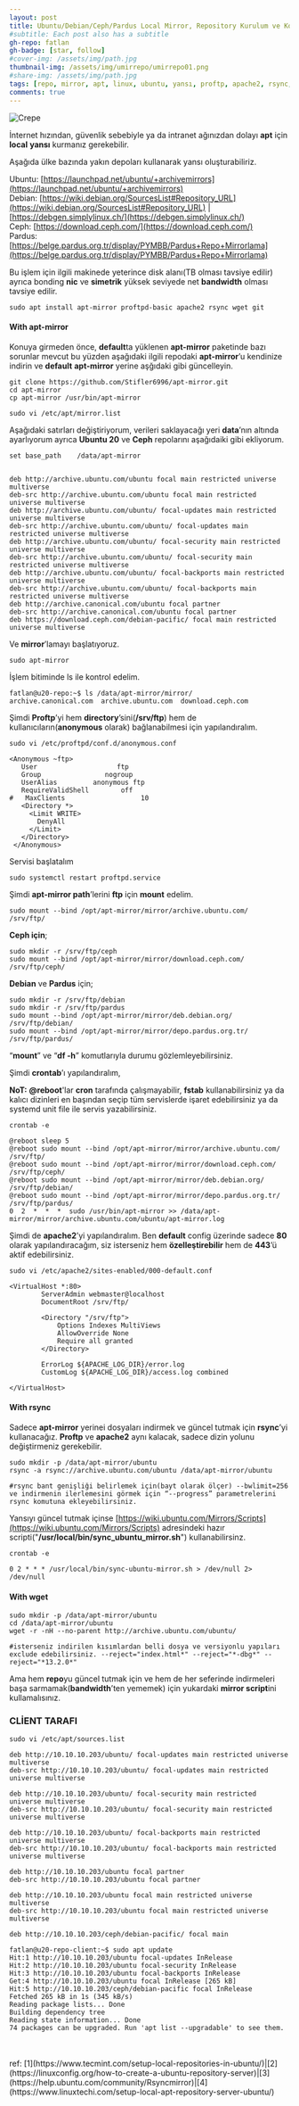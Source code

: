 ```yaml
---
layout: post
title: Ubuntu/Debian/Ceph/Pardus Local Mirror, Repository Kurulum ve Konfigürasyonu with Ftp, Http and Https Used apt-mirror, Rsyncmirror and Wget on Ubuntu20LTS
#subtitle: Each post also has a subtitle
gh-repo: fatlan
gh-badge: [star, follow]
#cover-img: /assets/img/path.jpg
thumbnail-img: /assets/img/umirrepo/umirrepo01.png
#share-img: /assets/img/path.jpg
tags: [repo, mirror, apt, linux, ubuntu, yansı, proftp, apache2, rsync, deb, repository, httpd]
comments: true
---
```


![Crepe](/assets/img/umirrepo/umirrepo01.png)

İnternet hızından, güvenlik sebebiyle ya da intranet ağınızdan dolayı **apt** için **local** **yansı** kurmanız gerekebilir.

Aşağıda ülke bazında yakın depoları kullanarak yansı oluşturabiliriz.

Ubuntu: [https://launchpad.net/ubuntu/+archivemirrors](https://launchpad.net/ubuntu/+archivemirrors) <br>
Debian: [https://wiki.debian.org/SourcesList#Repository_URL](https://wiki.debian.org/SourcesList#Repository_URL) | [https://debgen.simplylinux.ch/](https://debgen.simplylinux.ch/) <br>
Ceph: [https://download.ceph.com/](https://download.ceph.com/) <br>
Pardus: [https://belge.pardus.org.tr/display/PYMBB/Pardus+Repo+Mirrorlama](https://belge.pardus.org.tr/display/PYMBB/Pardus+Repo+Mirrorlama)

Bu işlem için ilgili makinede yeterince disk alanı(TB olması tavsiye edilir) ayrıca bonding **nic** ve **simetrik** yüksek seviyede net **bandwidth** olması tavsiye edilir.
~~~
sudo apt install apt-mirror proftpd-basic apache2 rsync wget git
~~~

#### With apt-mirror

Konuya girmeden önce, **default**ta yüklenen **apt-mirror** paketinde bazı sorunlar mevcut bu yüzden aşağıdaki ilgili repodaki **apt-mirror**’u kendinize indirin ve **default** **apt-mirror** yerine aşğıdaki gibi güncelleyin.
~~~
git clone https://github.com/Stifler6996/apt-mirror.git
cd apt-mirror
cp apt-mirror /usr/bin/apt-mirror
~~~

~~~
sudo vi /etc/apt/mirror.list
~~~

Aşağıdaki satırları değiştiriyorum, verileri saklayacağı yeri **data**’nın altında ayarlıyorum ayrıca **Ubuntu 20** ve **Ceph** repolarını aşağıdaiki gibi ekliyorum.
~~~
set base_path    /data/apt-mirror


deb http://archive.ubuntu.com/ubuntu focal main restricted universe multiverse
deb-src http://archive.ubuntu.com/ubuntu focal main restricted universe multiverse
deb http://archive.ubuntu.com/ubuntu/ focal-updates main restricted universe multiverse
deb-src http://archive.ubuntu.com/ubuntu/ focal-updates main restricted universe multiverse
deb http://archive.ubuntu.com/ubuntu/ focal-security main restricted universe multiverse
deb-src http://archive.ubuntu.com/ubuntu/ focal-security main restricted universe multiverse
deb http://archive.ubuntu.com/ubuntu/ focal-backports main restricted universe multiverse
deb-src http://archive.ubuntu.com/ubuntu/ focal-backports main restricted universe multiverse
deb http://archive.canonical.com/ubuntu focal partner
deb-src http://archive.canonical.com/ubuntu focal partner
deb https://download.ceph.com/debian-pacific/ focal main restricted universe multiverse
~~~

Ve **mirror**’lamayı başlatıyoruz.
~~~
sudo apt-mirror
~~~

İşlem bitiminde ls ile kontrol edelim.
~~~
fatlan@u20-repo:~$ ls /data/apt-mirror/mirror/
archive.canonical.com  archive.ubuntu.com  download.ceph.com
~~~

Şimdi **Proftp**’yi hem **directory**’sini(**/srv/ftp**) hem de kullanıcıların(**anonymous** olarak) bağlanabilmesi için yapılandıralım.
~~~
sudo vi /etc/proftpd/conf.d/anonymous.conf
~~~

~~~
<Anonymous ~ftp>
   User                    ftp
   Group                nogroup
   UserAlias         anonymous ftp
   RequireValidShell        off
#   MaxClients                   10
   <Directory *>
     <Limit WRITE>
       DenyAll
     </Limit>
   </Directory>
 </Anonymous>
~~~

Servisi başlatalım
~~~
sudo systemctl restart proftpd.service
~~~

Şimdi **apt-mirror path**’lerini **ftp** için **mount** edelim.
~~~
sudo mount --bind /opt/apt-mirror/mirror/archive.ubuntu.com/  /srv/ftp/
~~~

**Ceph için**;
~~~
sudo mkdir -r /srv/ftp/ceph
sudo mount --bind /opt/apt-mirror/mirror/download.ceph.com/  /srv/ftp/ceph/
~~~

**Debian** ve **Pardus** için;
~~~
sudo mkdir -r /srv/ftp/debian
sudo mkdir -r /srv/ftp/pardus
sudo mount --bind /opt/apt-mirror/mirror/deb.debian.org/  /srv/ftp/debian/
sudo mount --bind /opt/apt-mirror/mirror/depo.pardus.org.tr/  /srv/ftp/pardus/
~~~

“**mount**” ve “**df -h**” komutlarıyla durumu gözlemleyebilirsiniz.

Şimdi **crontab**’ı yapılandıralım,

**NoT:** **@reboot**'lar **cron** tarafında çalışmayabilir, **fstab** kullanabilirsiniz ya da kalıcı dizinleri en başından seçip tüm servislerde işaret edebilirsiniz ya da systemd unit file ile servis yazabilirsiniz.
~~~
crontab -e
~~~
~~~
@reboot sleep 5
@reboot sudo mount --bind /opt/apt-mirror/mirror/archive.ubuntu.com/  /srv/ftp/
@reboot sudo mount --bind /opt/apt-mirror/mirror/download.ceph.com/  /srv/ftp/ceph/
@reboot sudo mount --bind /opt/apt-mirror/mirror/deb.debian.org/  /srv/ftp/debian/
@reboot sudo mount --bind /opt/apt-mirror/mirror/depo.pardus.org.tr/  /srv/ftp/pardus/
0  2  *  *  *  sudo /usr/bin/apt-mirror >> /data/apt-mirror/mirror/archive.ubuntu.com/ubuntu/apt-mirror.log
~~~

Şimdi de **apache2**’yi yapılandıralım. Ben **default** config üzerinde sadece **80** olarak yapılandıracağım, siz isterseniz hem **özelleştirebilir** hem de **443**’ü aktif edebilirsiniz.
~~~
sudo vi /etc/apache2/sites-enabled/000-default.conf
~~~
~~~
<VirtualHost *:80>
        ServerAdmin webmaster@localhost
        DocumentRoot /srv/ftp/

        <Directory "/srv/ftp">
            Options Indexes MultiViews
            AllowOverride None
            Require all granted
        </Directory>

        ErrorLog ${APACHE_LOG_DIR}/error.log
        CustomLog ${APACHE_LOG_DIR}/access.log combined

</VirtualHost>
~~~

#### With rsync

Sadece **apt-mirror** yerinei dosyaları indirmek ve güncel tutmak için **rsync**’yi kullanacağız. **Proftp** ve **apache2** aynı kalacak, sadece dizin yolunu değiştirmeniz gerekebilir.

~~~
sudo mkdir -p /data/apt-mirror/ubuntu
rsync -a rsync://archive.ubuntu.com/ubuntu /data/apt-mirror/ubuntu

#rsync bant genişliği belirlemek için(bayt olarak ölçer) --bwlimit=256 ve indirmenin ilerlemesini görmek için “--progress” parametrelerini rsync komutuna ekleyebilirsiniz.
~~~

Yansıyı güncel tutmak içinse [https://wiki.ubuntu.com/Mirrors/Scripts](https://wiki.ubuntu.com/Mirrors/Scripts) adresindeki hazır scripti("**/usr/local/bin/sync_ubuntu_mirror.sh**") kullanabilirsinz.
~~~
crontab -e
~~~
~~~
0 2 * * * /usr/local/bin/sync-ubuntu-mirror.sh > /dev/null 2> /dev/null
~~~

#### With wget

~~~
sudo mkdir -p /data/apt-mirror/ubuntu
cd /data/apt-mirror/ubuntu
wget -r -nH --no-parent http://archive.ubuntu.com/ubuntu/

#isterseniz indirilen kısımlardan belli dosya ve versiyonlu yapıları exclude edebilirsiniz. --reject="index.html*" --reject="*-dbg*" --reject="*13.2.0*"
~~~

Ama hem **repo**yu güncel tutmak için ve hem de her seferinde indirmeleri başa sarmamak(**bandwidth**’ten yememek) için yukardaki **mirror script**ini kullamalısınız.

### CLİENT TARAFI

~~~
sudo vi /etc/apt/sources.list
~~~
~~~
deb http://10.10.10.203/ubuntu/ focal-updates main restricted universe multiverse
deb-src http://10.10.10.203/ubuntu/ focal-updates main restricted universe multiverse

deb http://10.10.10.203/ubuntu/ focal-security main restricted universe multiverse
deb-src http://10.10.10.203/ubuntu/ focal-security main restricted universe multiverse

deb http://10.10.10.203/ubuntu/ focal-backports main restricted universe multiverse
deb-src http://10.10.10.203/ubuntu/ focal-backports main restricted universe multiverse

deb http://10.10.10.203/ubuntu focal partner
deb-src http://10.10.10.203/ubuntu focal partner

deb http://10.10.10.203/ubuntu focal main restricted universe multiverse
deb-src http://10.10.10.203/ubuntu focal main restricted universe multiverse

deb http://10.10.10.203/ceph/debian-pacific/ focal main
~~~

~~~
fatlan@u20-repo-client:~$ sudo apt update
Hit:1 http://10.10.10.203/ubuntu focal-updates InRelease
Hit:2 http://10.10.10.203/ubuntu focal-security InRelease
Hit:3 http://10.10.10.203/ubuntu focal-backports InRelease
Get:4 http://10.10.10.203/ubuntu focal InRelease [265 kB]
Hit:5 http://10.10.10.203/ceph/debian-pacific focal InRelease
Fetched 265 kB in 1s (345 kB/s)
Reading package lists... Done
Building dependency tree
Reading state information... Done
74 packages can be upgraded. Run 'apt list --upgradable' to see them.
~~~
<br>
<br>
ref: [1](https://www.tecmint.com/setup-local-repositories-in-ubuntu/)|[2](https://linuxconfig.org/how-to-create-a-ubuntu-repository-server)|[3](https://help.ubuntu.com/community/Rsyncmirror)|[4](https://www.linuxtechi.com/setup-local-apt-repository-server-ubuntu/)


